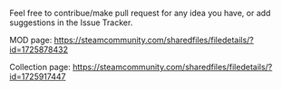 Feel free to contribue/make pull request for any idea you have, or add suggestions in the Issue Tracker.

MOD page: https://steamcommunity.com/sharedfiles/filedetails/?id=1725878432

Collection page: https://steamcommunity.com/sharedfiles/filedetails/?id=1725917447